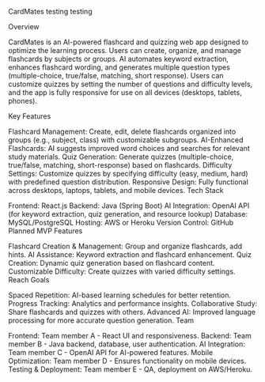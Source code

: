 CardMates testing testing

Overview

CardMates is an AI-powered flashcard and quizzing web app designed to optimize the learning process. Users can create, organize, and manage flashcards by subjects or groups. AI automates keyword extraction, enhances flashcard wording, and generates multiple question types (multiple-choice, true/false, matching, short response). Users can customize quizzes by setting the number of questions and difficulty levels, and the app is fully responsive for use on all devices (desktops, tablets, phones).

Key Features

Flashcard Management: Create, edit, delete flashcards organized into groups (e.g., subject, class) with customizable subgroups.
AI-Enhanced Flashcards: AI suggests improved word choices and searches for relevant study materials.
Quiz Generation: Generate quizzes (multiple-choice, true/false, matching, short-response) based on flashcards.
Difficulty Settings: Customize quizzes by specifying difficulty (easy, medium, hard) with predefined question distribution.
Responsive Design: Fully functional across desktops, laptops, tablets, and mobile devices.
Tech Stack

Frontend: React.js
Backend: Java (Spring Boot)
AI Integration: OpenAI API (for keyword extraction, quiz generation, and resource lookup)
Database: MySQL/PostgreSQL
Hosting: AWS or Heroku
Version Control: GitHub
Planned MVP Features

Flashcard Creation & Management: Group and organize flashcards, add hints.
AI Assistance: Keyword extraction and flashcard enhancement.
Quiz Creation: Dynamic quiz generation based on flashcard content.
Customizable Difficulty: Create quizzes with varied difficulty settings.
Reach Goals

Spaced Repetition: AI-based learning schedules for better retention.
Progress Tracking: Analytics and performance insights.
Collaborative Study: Share flashcards and quizzes with others.
Advanced AI: Improved language processing for more accurate question generation.
Team

Frontend: Team member A - React UI and responsiveness.
Backend: Team member B - Java backend, database, user authentication.
AI Integration: Team member C - OpenAI API for AI-powered features.
Mobile Optimization: Team member D - Ensures functionality on mobile devices.
Testing & Deployment: Team member E - QA, deployment on AWS/Heroku.
